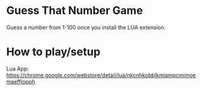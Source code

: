 # Guess That Number Game
Guess a number from 1-100 once you install the LUA extension.

# How to play/setup

Lua App:
https://chrome.google.com/webstore/detail/lua/nkcnhkobblkmiampcmimoemaeffjopph
